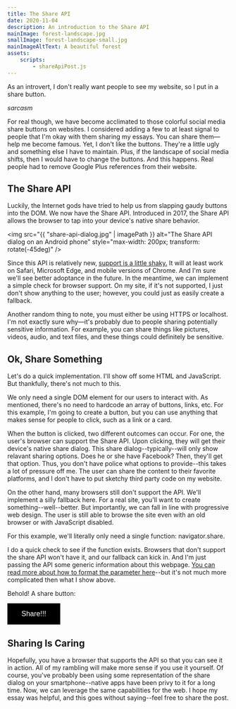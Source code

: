 ```yaml
---
title: The Share API
date: 2020-11-04
description: An introduction to the Share API
mainImage: forest-landscape.jpg
smallImage: forest-landscape-small.jpg
mainImageAltText: A beautiful forest
assets:
    scripts:
        - shareApiPost.js
---
```


As an introvert, I don't really want people to see my website, so I put in a share button.

*sarcasm*

For real though, we have become acclimated to those colorful social media share buttons on websites. I considered adding a few to at least signal to people that I'm okay with them sharing my essays. You can share them—help me become famous. Yet, I don't like the buttons. They're a little ugly and something else I have to maintain. Plus, if the landscape of social media shifts, then I would have to change the buttons. And this happens. Real people had to remove Google Plus references from their website.

## The Share API

Luckily, the Internet gods have tried to help us from slapping gaudy buttons into the DOM. We now have the Share API. Introduced in 2017, the Share API allows the browser to tap into your device's native share behavior.

<img 
    src="{{ "share-api-dialog.jpg" | imagePath }}
    alt="The Share API dialog on an Android phone"
    style="max-width: 200px; transform: rotate(-45deg)"
/>

Since this API is relatively new, [support is a little shaky.](https://caniuse.com/mdn-api_navigator_share) It will at least work on Safari, Microsoft Edge, and mobile versions of Chrome. And I'm sure we'll see better adoptance in the future. In the meantime, we can implement a simple check for browser support. On my site, if it's not supported, I just don't show anything to the user; however, you could just as easily create a fallback.

Another random thing to note, you must either be using HTTPS or localhost. I'm not exactly sure why—it's probably due to people sharing potentially sensitive information. For example, you can share things like pictures, videos, audio, and text files, and these things could definitely be sensitive.

## Ok, Share Something

Let's do a quick implementation. I'll show off some HTML and JavaScript. But thankfully, there's not much to this.

We only need a single DOM element for our users to interact with. As mentioned, there's no need to hardcode an array of buttons, links, etc. For this example, I'm going to create a button, but you can use anything that makes sense for people to click, such as a link or a card.

When the button is clicked, two different outcomes can occur. For one, the user's browser can support the Share API. Upon clicking, they will get their device's native share dialog. This share dialog--typically--will only show relavant sharing options. Does he or she have Facebook? Then, they'll get that option. Thus, you don't have police what options to provide--this takes a lot of pressure off me. The user can share the content to their favorite platforms, and I don't have to put sketchy third party code on my website.

On the other hand, many browsers still don't support the API. We'll implement a silly fallback here. For a real site, you'll want to create something--well--better. But importantly, we can fall in line with progressive web design. The user is still able to browse the site even with an old browser or with JavaScript disabled.

For this example, we'll literally only need a single function: navigator.share.

<script src="https://gist.github.com/froggermtp/39dd5be8fe03f6d28ee6f5f0be33e910.js"></script>

I do a quick check to see if the function exists. Browsers that don't support the share API won't have it, and our fallback can kick in. And I'm just passing the API some generic information about this webpage. [You can read more about how to format the parameter here](https://developer.mozilla.org/en-US/docs/Web/API/Navigator/share)--but it's not much more complicated then what I show above.

Behold! A share button:

<button class="js-tutorial-share" style="background-color: black; border: none; color: white; padding: 15px 32px; text-align: center; text-decoration: none; display: inline-block; font-size: 16px;">Share!!!</button>

## Sharing Is Caring

Hopefully, you have a browser that supports the API so that you can see it in action. All of my rambling will make more sense if you use it yourself. Of course, you've probably been using some representation of the share dialog on your smartphone--native apps have been privy to it for a long time. Now, we can leverage the same capabilities for the web. I hope my essay was helpful, and this goes without saying--feel free to share the post.